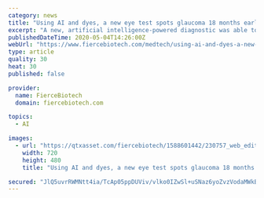 ```yaml
---
category: news
title: "Using AI and dyes, a new eye test spots glaucoma 18 months early in a clinical study"
excerpt: "A new, artificial intelligence-powered diagnostic was able to detect the early signs of glaucoma on the cellular level in a clinical trial, a full year-and-a-half before current testing methods."
publishedDateTime: 2020-05-04T14:26:00Z
webUrl: "https://www.fiercebiotech.com/medtech/using-ai-and-dyes-a-new-eye-test-spots-glaucoma-18-months-early-a-clinical-study"
type: article
quality: 30
heat: 30
published: false

provider:
  name: FierceBiotech
  domain: fiercebiotech.com

topics:
  - AI

images:
  - url: "https://qtxasset.com/fiercebiotech/1588601442/230757_web_edited.jpeg?3H197PtJe5Qim3j3F9WH7nIdnKLRWS.w"
    width: 720
    height: 480
    title: "Using AI and dyes, a new eye test spots glaucoma 18 months early in a clinical study"

secured: "JlQ5uvrRWMNtt4ia/TcAp05ppDUViv/vlko0IZwSl+uSNaz6yoZvzVodaMWkBUvaKwcZn7d2fDubfFy7uDw+WQREwjDK4beYdUe+lDaXF9mJ17Pk1zkdZLBknr9RMyf5THHLZsOD5qBf0Ns3D9zVMS9YD+r3PK0qFyoBOlYcb6TehcwQxfoCwBGFDFh3zten4p/vBGy7Ohtx4MoXNi96ppV9yk54QVKdHsaiLaNc7SMxTRnp9Ofuhkiz8Lh55nUC9W0gVEkyItSEmK9V4wm9fU5VAeR7hnxdLXZl1vH6qOV3d93mvaDjX4QCzbGD1lLeVROFH1NrbDz0HJk6AAa2utbqKZs4e0VM6D07AJe16lJdz0LnTbuotAxIAwANPl7iDNkDUQ74Ug3qka0rsZNVL32ZIspTLS7B68AjplFE4Ms6hxs4f7wI9Lk8W7WcoSbhAZHJfOaJBhbikNAK+NIAi5VWiA0BgtG++lUJ1SNHWeQ=;nXnO+erFQqFzRxy/UIcA3A=="
---
```


